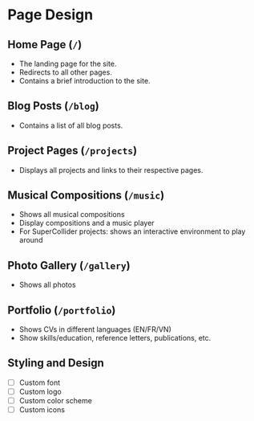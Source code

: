 # Page Design

## Home Page (`/`)
- The landing page for the site.
- Redirects to all other pages.
- Contains a brief introduction to the site.

## Blog Posts (`/blog`)
- Contains a list of all blog posts.

## Project Pages (`/projects`)
- Displays all projects and links to their respective pages.

## Musical Compositions (`/music`)
- Shows all musical compositions
- Display compositions and a music player
- For SuperCollider projects: shows an interactive environment to play around

## Photo Gallery (`/gallery`)
- Shows all photos

## Portfolio (`/portfolio`)
- Shows CVs in different languages (EN/FR/VN)
- Show skills/education, reference letters, publications, etc.

## Styling and Design
- [ ] Custom font
- [ ] Custom logo
- [ ] Custom color scheme
- [ ] Custom icons